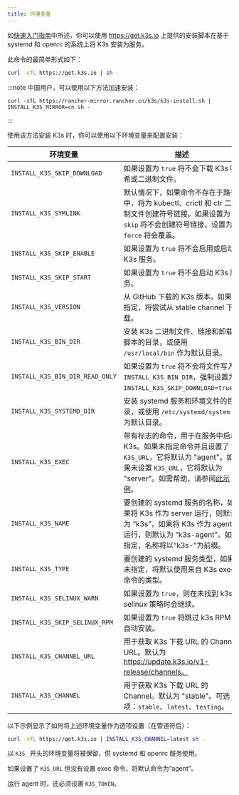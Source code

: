 ```yaml
---
title: 环境变量
---
```


如[快速入门指南](../quick-start.md)中所述，你可以使用 https://get.k3s.io 上提供的安装脚本在基于 systemd 和 openrc 的系统上将 K3s 安装为服务。

此命令的最简单形式如下：

```bash
curl -sfL https://get.k3s.io | sh -
```

:::note
中国用户，可以使用以下方法加速安装：
```
curl -sfL https://rancher-mirror.rancher.cn/k3s/k3s-install.sh | INSTALL_K3S_MIRROR=cn sh -
```
:::

使用该方法安装 K3s 时，你可以使用以下环境变量来配置安装：

| 环境变量 | 描述 |
|-----------------------------|---------------------------------------------|
| `INSTALL_K3S_SKIP_DOWNLOAD` | 如果设置为 `true` 将不会下载 K3s 哈希或二进制文件。 |
| `INSTALL_K3S_SYMLINK` | 默认情况下，如果命令不存在于路径中，将为 kubectl、crictl 和 ctr 二进制文件创建符号链接。如果设置为 `skip` 将不会创建符号链接，设置为 `force` 将会覆盖。 |
| `INSTALL_K3S_SKIP_ENABLE` | 如果设置为 `true` 将不会启用或启动 K3s 服务。 |
| `INSTALL_K3S_SKIP_START` | 如果设置为 `true` 将不会启动 K3s 服务。 |
| `INSTALL_K3S_VERSION` | 从 GitHub 下载的 K3s 版本。如果未指定，将尝试从 stable channel 下载。 |
| `INSTALL_K3S_BIN_DIR` | 安装 K3s 二进制文件、链接和卸载脚本的目录，或使用 `/usr/local/bin` 作为默认目录。 |
| `INSTALL_K3S_BIN_DIR_READ_ONLY` | 如果设置为 `true` 将不会将文件写入 `INSTALL_K3S_BIN_DIR`，强制设置为 `INSTALL_K3S_SKIP_DOWNLOAD=true`。 |
| `INSTALL_K3S_SYSTEMD_DIR` | 安装 systemd 服务和环境文件的目录，或使用 `/etc/systemd/system` 作为默认目录。 |
| `INSTALL_K3S_EXEC` | 带有标志的命令，用于在服务中启动 K3s。如果未指定命令并且设置了 `K3S_URL`，它将默认为 "agent"。如果未设置 `K3S_URL`，它将默认为 "server"。如需帮助，请参阅[此示例](../installation/configuration.md#使用安装脚本的选项)。 |
| `INSTALL_K3S_NAME` | 要创建的 systemd 服务的名称，如果将 K3s 作为 server 运行，则默认为 “k3s”，如果将 K3s 作为 agent 运行，则默认为 “k3s-agent”。如果指定，名称将以“k3s-”为前缀。 |
| `INSTALL_K3S_TYPE` | 要创建的 systemd 服务类型，如果未指定，将默认使用来自 K3s exec 命令的类型。 |
| `INSTALL_K3S_SELINUX_WARN` | 如果设置为 `true`，则在未找到 k3s-selinux 策略时会继续。 |
| `INSTALL_K3S_SKIP_SELINUX_RPM` | 如果设置为 `true` 将跳过 k3s RPM 的自动安装。 |
| `INSTALL_K3S_CHANNEL_URL` | 用于获取 K3s 下载 URL 的 Channel URL。默认为 https://update.k3s.io/v1-release/channels。 |
| `INSTALL_K3S_CHANNEL` | 用于获取 K3s 下载 URL 的 Channel。默认为 "stable"。可选项：`stable`、`latest`、`testing`。 |

以下示例显示了如何将上述环境变量作为选项设置（在管道符后）：

```bash
curl -sfL https://get.k3s.io | INSTALL_K3S_CHANNEL=latest sh -
```

以 `K3S_` 开头的环境变量将被保留，供 systemd 和 openrc 服务使用。

如果设置了 `K3S_URL` 但没有设置 exec 命令，将默认命令为“agent”。

运行 agent 时，还必须设置 `K3S_TOKEN`。